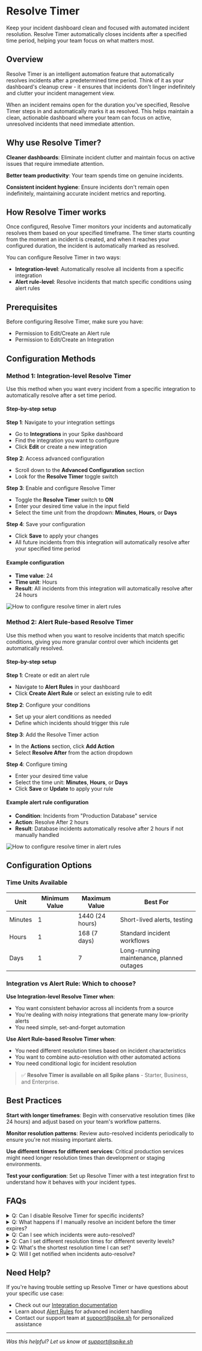 # Resolve Timer

Keep your incident dashboard clean and focused with automated incident resolution. Resolve Timer automatically closes incidents after a specified time period, helping your team focus on what matters most.

## Overview

Resolve Timer is an intelligent automation feature that automatically resolves incidents after a predetermined time period. Think of it as your dashboard's cleanup crew - it ensures that incidents don't linger indefinitely and clutter your incident management view.

When an incident remains open for the duration you've specified, Resolve Timer steps in and automatically marks it as resolved. This helps maintain a clean, actionable dashboard where your team can focus on active, unresolved incidents that need immediate attention.

## Why use Resolve Timer?

**Cleaner dashboards**: Eliminate incident clutter and maintain focus on active issues that require immediate attention.

**Better team productivity**: Your team spends time on genuine incidents.

**Consistent incident hygiene**: Ensure incidents don't remain open indefinitely, maintaining accurate incident metrics and reporting.

## How Resolve Timer works

Once configured, Resolve Timer monitors your incidents and automatically resolves them based on your specified timeframe. The timer starts counting from the moment an incident is created, and when it reaches your configured duration, the incident is automatically marked as resolved.

You can configure Resolve Timer in two ways:
- **Integration-level**: Automatically resolve all incidents from a specific integration
- **Alert rule-level**: Resolve incidents that match specific conditions using alert rules

## Prerequisites

Before configuring Resolve Timer, make sure you have:
- Permission to Edit/Create an Alert rule
- Permission to Edit/Create an Integration

## Configuration Methods

### Method 1: Integration-level Resolve Timer

Use this method when you want every incident from a specific integration to automatically resolve after a set time period.

#### Step-by-step setup

**Step 1**: Navigate to your integration settings
- Go to **Integrations** in your Spike dashboard
- Find the integration you want to configure
- Click **Edit** or create a new integration

**Step 2**: Access advanced configuration
- Scroll down to the **Advanced Configuration** section
- Look for the **Resolve Timer** toggle switch

**Step 3**: Enable and configure Resolve Timer
- Toggle the **Resolve Timer** switch to **ON**
- Enter your desired time value in the input field
- Select the time unit from the dropdown: **Minutes**, **Hours**, or **Days**

**Step 4**: Save your configuration
- Click **Save** to apply your changes
- All future incidents from this integration will automatically resolve after your specified time period

#### Example configuration
- **Time value**: 24
- **Time unit**: Hours
- **Result**: All incidents from this integration will automatically resolve after 24 hours

![How to configure resolve timer in alert rules](../.gitbook/assets/setup%20resolve%20timer%20(integration).png)

### Method 2: Alert Rule-based Resolve Timer

Use this method when you want to resolve incidents that match specific conditions, giving you more granular control over which incidents get automatically resolved.

#### Step-by-step setup

**Step 1**: Create or edit an alert rule
- Navigate to **Alert Rules** in your dashboard
- Click **Create Alert Rule** or select an existing rule to edit

**Step 2**: Configure your conditions
- Set up your alert conditions as needed
- Define which incidents should trigger this rule

**Step 3**: Add the Resolve Timer action
- In the **Actions** section, click **Add Action**
- Select **Resolve After** from the action dropdown

**Step 4**: Configure timing
- Enter your desired time value
- Select the time unit: **Minutes**, **Hours**, or **Days**
- Click **Save** or **Update** to apply your rule

#### Example alert rule configuration
- **Condition**: Incidents from "Production Database" service
- **Action**: Resolve After 2 hours
- **Result**: Database incidents automatically resolve after 2 hours if not manually handled

![How to configure resolve timer in alert rules](../.gitbook/assets/Setup%20resovle%20timer%20(alert%20rules).png)

## Configuration Options

### Time Units Available
| Unit | Minimum Value | Maximum Value | Best For |
|------|---------------|---------------|----------|
| Minutes | 1 | 1440 (24 hours) | Short-lived alerts, testing |
| Hours | 1 | 168 (7 days) | Standard incident workflows |
| Days | 1 | 7 | Long-running maintenance, planned outages |

### Integration vs Alert Rule: Which to choose?

**Use Integration-level Resolve Timer when**:
- You want consistent behavior across all incidents from a source
- You're dealing with noisy integrations that generate many low-priority alerts
- You need simple, set-and-forget automation

**Use Alert Rule-based Resolve Timer when**:
- You need different resolution times based on incident characteristics
- You want to combine auto-resolution with other automated actions
- You need conditional logic for incident resolution


> ✅ **Resolve Timer is available on all Spike plans** - Starter, Business, and Enterprise.

## Best Practices

**Start with longer timeframes**: Begin with conservative resolution times (like 24 hours) and adjust based on your team's workflow patterns.

**Monitor resolution patterns**: Review auto-resolved incidents periodically to ensure you're not missing important alerts.

**Use different timers for different services**: Critical production services might need longer resolution times than development or staging environments.

**Test your configuration**: Set up Resolve Timer with a test integration first to understand how it behaves with your incident types.

## FAQs

<details>
<summary>Q: Can I disable Resolve Timer for specific incidents?</summary>
A: Not for individual incidents, but you can disable it at the integration level or modify alert rule conditions to exclude certain incident types.
</details>

<details>
<summary>Q: What happens if I manually resolve an incident before the timer expires?</summary>
A: Manual resolution takes priority. The timer stops, and the incident remains manually resolved.
</details>

<details>
<summary>Q: Can I see which incidents were auto-resolved?</summary>
A: Yes, auto-resolved incidents show a `Resolved (timer)` status. You can also check activity log to see if the incident was auto
</details>

<details>
<summary>Q: Can I set different resolution times for different severity levels?</summary>
A: Yes, using alert rules you can create different Resolve Timer configurations based on incident severity, service, or other conditions.
</details>

<details>
<summary>Q: What's the shortest resolution time I can set?</summary>
A: The minimum is 1 minute, though we recommend at least 15-30 minutes for most use cases to allow for proper incident handling.
</details>

<details>
<summary>Q: Will I get notified when incidents auto-resolve?</summary>
A: This depends on your notification settings. You can configure whether you want to receive notifications for auto-resolved incidents.
</details>

## Need Help?

If you're having trouble setting up Resolve Timer or have questions about your specific use case:
- Check out our [Integration documentation](https://docs.spike.sh/integrations-guideline/create-integration-and-service-on-dashboard)
- Learn about [Alert Rules](https://docs.spike.sh/alerts/alert-rules) for advanced incident handling
- Contact our support team at support@spike.sh for personalized assistance

---

*Was this helpful? Let us know at support@spike.sh*